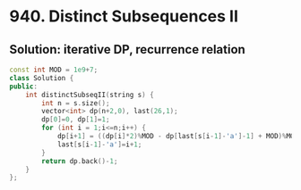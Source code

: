 # 940. Distinct Subsequences II

## Solution: iterative DP, recurrence relation

```c++
const int MOD = 1e9+7;
class Solution {
public:
    int distinctSubseqII(string s) {
        int n = s.size();
        vector<int> dp(n+2,0), last(26,1);
        dp[0]=0, dp[1]=1;
        for (int i = 1;i<=n;i++) {
            dp[i+1] = ((dp[i]*2)%MOD - dp[last[s[i-1]-'a']-1] + MOD)%MOD;
            last[s[i-1]-'a']=i+1;
        }
        return dp.back()-1;
    }
};
```